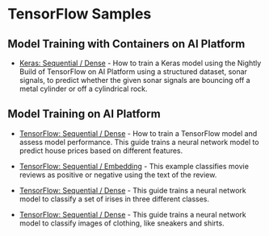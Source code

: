 # TensorFlow Samples

## Model Training with Containers on AI Platform
* [Keras: Sequential / Dense](containers/unsupported_runtime) - How to train a Keras model using the Nightly Build of TensorFlow on AI Platform using a structured dataset, sonar signals, to predict whether the given sonar signals are bouncing off a metal cylinder or off a cylindrical rock.

## Model Training on AI Platform
* [TensorFlow: Sequential / Dense](standard/boston) - How to train a TensorFlow model and assess model performance.
This guide trains a neural network model to predict house prices based on different features.

* [TensorFlow: Sequential / Embedding](standard/imdb) - This example classifies movie reviews as positive or negative using the text of the review.

* [TensorFlow: Sequential / Dense](standard/iris) - This guide trains a neural network model to classify a set of irises in three different classes.

* [TensorFlow: Sequential / Dense](standard/mnist) - This guide trains a neural network model to classify images of clothing, like sneakers and shirts.
